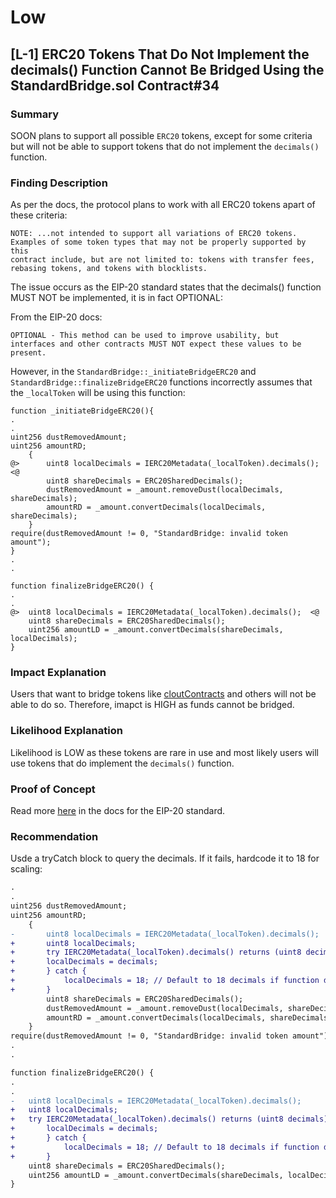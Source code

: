 # Low
## [L-1] ERC20 Tokens That Do Not Implement the decimals() Function Cannot Be Bridged Using the StandardBridge.sol Contract#34

### Summary
SOON plans to support all possible `ERC20` tokens, except for some criteria but will not be able to support tokens that do not implement 
the `decimals()` function.

### Finding Description
As per the docs, the protocol plans to work with all ERC20 tokens apart of these criteria:
```
NOTE: ...not intended to support all variations of ERC20 tokens. Examples of some token types that may not be properly supported by this
contract include, but are not limited to: tokens with transfer fees, rebasing tokens, and tokens with blocklists.
```
The issue occurs as the EIP-20 standard states that the decimals() function MUST NOT be implemented, it is in fact OPTIONAL:

From the EIP-20 docs:
```
OPTIONAL - This method can be used to improve usability, but interfaces and other contracts MUST NOT expect these values to be present.
```

However, in the `StandardBridge::_initiateBridgeERC20` and `StandardBridge::finalizeBridgeERC20` functions incorrectly assumes that the `_localToken` 
will be using this function:
```solidity
function _initiateBridgeERC20(){
.
.
uint256 dustRemovedAmount;
uint256 amountRD;
    {
@>      uint8 localDecimals = IERC20Metadata(_localToken).decimals();    <@
        uint8 shareDecimals = ERC20SharedDecimals();
        dustRemovedAmount = _amount.removeDust(localDecimals, shareDecimals);
        amountRD = _amount.convertDecimals(localDecimals, shareDecimals);
    }
require(dustRemovedAmount != 0, "StandardBridge: invalid token amount");
}
.
.

function finalizeBridgeERC20() {
.
.
@>  uint8 localDecimals = IERC20Metadata(_localToken).decimals();  <@
    uint8 shareDecimals = ERC20SharedDecimals();
    uint256 amountLD = _amount.convertDecimals(shareDecimals, localDecimals);
}
```

### Impact Explanation
Users that want to bridge tokens like [cloutContracts](https://etherscan.io/address/0x1da4858ad385cc377165a298cc2ce3fce0c5fd31#readContract) and 
others will not be able to do so. Therefore, imapct is HIGH as funds cannot be bridged.

### Likelihood Explanation
Likelihood is LOW as these tokens are rare in use and most likely users will use tokens that do implement the `decimals()` function.

### Proof of Concept
Read more [here](https://eips.ethereum.org/EIPS/eip-20) in the docs for the EIP-20 standard.

### Recommendation
Usde a tryCatch block to query the decimals. If it fails, hardcode it to 18 for scaling:

```diff
.
.
uint256 dustRemovedAmount;
uint256 amountRD;
    {
-       uint8 localDecimals = IERC20Metadata(_localToken).decimals();   
+       uint8 localDecimals;
+       try IERC20Metadata(_localToken).decimals() returns (uint8 decimals) {
+       localDecimals = decimals;
+       } catch {
+           localDecimals = 18; // Default to 18 decimals if function doesn't exist
+       }
        uint8 shareDecimals = ERC20SharedDecimals();
        dustRemovedAmount = _amount.removeDust(localDecimals, shareDecimals);
        amountRD = _amount.convertDecimals(localDecimals, shareDecimals);
    }
require(dustRemovedAmount != 0, "StandardBridge: invalid token amount"); 
.
.

function finalizeBridgeERC20() {
.
.
-   uint8 localDecimals = IERC20Metadata(_localToken).decimals();  
+   uint8 localDecimals;
+   try IERC20Metadata(_localToken).decimals() returns (uint8 decimals) {
+       localDecimals = decimals;
+       } catch {
+           localDecimals = 18; // Default to 18 decimals if function doesn't exist
+       }
    uint8 shareDecimals = ERC20SharedDecimals();
    uint256 amountLD = _amount.convertDecimals(shareDecimals, localDecimals);
}
```
